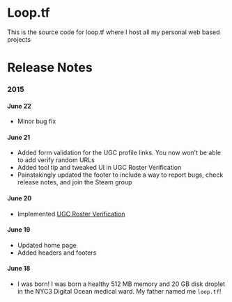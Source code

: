 # Loop.tf

This is the source code for loop.tf where I host all my personal web
based projects

# Release Notes

### 2015

#### June 22

- Minor bug fix

#### June 21

- Added form validation for the UGC profile links. You now won't be
  able to add verify random URLs
- Added tool tip and tweaked UI in UGC Roster Verification
- Painstakingly updated the footer to include a way to report bugs, check release notes, and join the Steam group

#### June 20

- Implemented [UGC Roster Verification](http://loop.tf/UGC)

#### June 19

- Updated home page
- Added headers and footers

#### June 18

- I was born! I was born a healthy 512 MB memory and 20 GB disk droplet in the NYC3 Digital Ocean medical ward. My father named me `loop.tf`!

